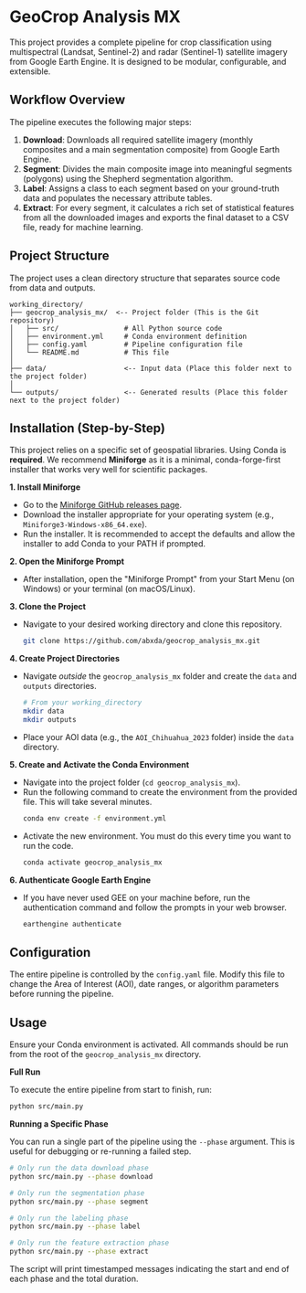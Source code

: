 # GeoCrop Analysis MX

This project provides a complete pipeline for crop classification using multispectral (Landsat, Sentinel-2) and radar (Sentinel-1) satellite imagery from Google Earth Engine. It is designed to be modular, configurable, and extensible.

## Workflow Overview

The pipeline executes the following major steps:

1.  **Download**: Downloads all required satellite imagery (monthly composites and a main segmentation composite) from Google Earth Engine.
2.  **Segment**: Divides the main composite image into meaningful segments (polygons) using the Shepherd segmentation algorithm.
3.  **Label**: Assigns a class to each segment based on your ground-truth data and populates the necessary attribute tables.
4.  **Extract**: For every segment, it calculates a rich set of statistical features from all the downloaded images and exports the final dataset to a CSV file, ready for machine learning.

## Project Structure

The project uses a clean directory structure that separates source code from data and outputs.

```
working_directory/
├── geocrop_analysis_mx/  <-- Project folder (This is the Git repository)
│   ├── src/                # All Python source code
│   ├── environment.yml     # Conda environment definition
│   ├── config.yaml         # Pipeline configuration file
│   └── README.md           # This file
│
├── data/                   <-- Input data (Place this folder next to the project folder)
│
└── outputs/                <-- Generated results (Place this folder next to the project folder)
```

## Installation (Step-by-Step)

This project relies on a specific set of geospatial libraries. Using Conda is **required**. We recommend **Miniforge** as it is a minimal, conda-forge-first installer that works very well for scientific packages.

**1. Install Miniforge**

-   Go to the [Miniforge GitHub releases page](https://github.com/conda-forge/miniforge/releases).
-   Download the installer appropriate for your operating system (e.g., `Miniforge3-Windows-x86_64.exe`).
-   Run the installer. It is recommended to accept the defaults and allow the installer to add Conda to your PATH if prompted.

**2. Open the Miniforge Prompt**

-   After installation, open the "Miniforge Prompt" from your Start Menu (on Windows) or your terminal (on macOS/Linux).

**3. Clone the Project**

-   Navigate to your desired working directory and clone this repository.
    ```bash
    git clone https://github.com/abxda/geocrop_analysis_mx.git
    ```

**4. Create Project Directories**

-   Navigate *outside* the `geocrop_analysis_mx` folder and create the `data` and `outputs` directories.
    ```bash
    # From your working_directory
    mkdir data
    mkdir outputs
    ```
-   Place your AOI data (e.g., the `AOI_Chihuahua_2023` folder) inside the `data` directory.

**5. Create and Activate the Conda Environment**

-   Navigate into the project folder (`cd geocrop_analysis_mx`).
-   Run the following command to create the environment from the provided file. This will take several minutes.
    ```bash
    conda env create -f environment.yml
    ```
-   Activate the new environment. You must do this every time you want to run the code.
    ```bash
    conda activate geocrop_analysis_mx
    ```

**6. Authenticate Google Earth Engine**

-   If you have never used GEE on your machine before, run the authentication command and follow the prompts in your web browser.
    ```bash
    earthengine authenticate
    ```

## Configuration

The entire pipeline is controlled by the `config.yaml` file. Modify this file to change the Area of Interest (AOI), date ranges, or algorithm parameters before running the pipeline.

## Usage

Ensure your Conda environment is activated. All commands should be run from the root of the `geocrop_analysis_mx` directory.

**Full Run**

To execute the entire pipeline from start to finish, run:

```bash
python src/main.py
```

**Running a Specific Phase**

You can run a single part of the pipeline using the `--phase` argument. This is useful for debugging or re-running a failed step.

```bash
# Only run the data download phase
python src/main.py --phase download

# Only run the segmentation phase
python src/main.py --phase segment

# Only run the labeling phase
python src/main.py --phase label

# Only run the feature extraction phase
python src/main.py --phase extract
```

The script will print timestamped messages indicating the start and end of each phase and the total duration.